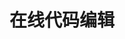 # 在线代码编辑

<CodeEditor />

<script setup>
    import CodeEditor from "/components/CodeEditor.vue";
</script>
